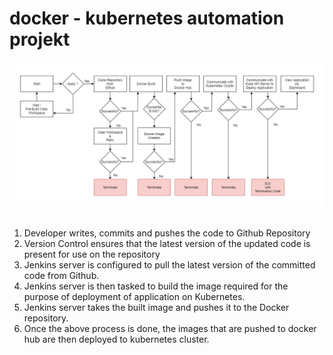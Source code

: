 # docker - kubernetes automation projekt

<img src="https://github.com/maheshgprasad/docker/blob/master/flow_jenkins_kubernetes.png"/>

<br />
<br /> 

1. Developer writes, commits and pushes the code to Github Repository
2. Version Control ensures that the latest version of the updated code is present for use on the repository
3. Jenkins server is configured to pull the latest version of the committed code from Github.
4. Jenkins server is then tasked to build the image required for the purpose of deployment of application on Kubernetes.
5. Jenkins server takes the built image and pushes it to the Docker repository.
6. Once the above process is done, the images that are pushed to docker hub are then deployed to kubernetes cluster.
